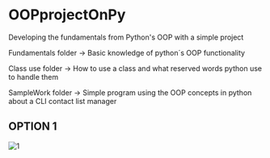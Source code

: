 # OOPprojectOnPy
Developing the fundamentals from Python's OOP with a simple project

Fundamentals folder -> Basic knowledge of python´s OOP functionality

Class use folder -> How to use a class and what reserved words python use to handle them

SampleWork folder -> Simple program using the OOP concepts in python about a CLI contact list manager

##            OPTION 1
![1](https://github.com/RogerCL24/OOPprojectOnPy/assets/90930371/ad4d3e45-4bfd-4b7b-a22a-906afc296475)
